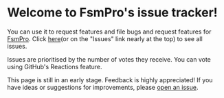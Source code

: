 # Welcome to FsmPro's issue tracker!

You can use it to request features and file bugs and request features for [FsmPro](http://www.fsmpro.io/). Click [here](https://github.com/FsmPro/FsmPro/issues/new)(or on the "Issues" link nearly at the top) to see all issues.

Issues are prioritised by the number of votes they receive. You can vote using GitHub's Reactions feature.

This page is still in an early stage. Feedback is highly appreciated! If you have ideas or suggestions for improvements, please [open an issue](https://github.com/FsmPro/FsmPro/issues/new).
